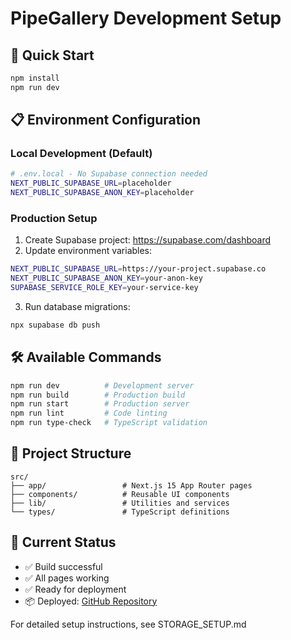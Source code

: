 # PipeGallery Development Setup

## 🚀 Quick Start

```bash
npm install
npm run dev
```

## 📋 Environment Configuration

### Local Development (Default)
```bash
# .env.local - No Supabase connection needed
NEXT_PUBLIC_SUPABASE_URL=placeholder
NEXT_PUBLIC_SUPABASE_ANON_KEY=placeholder
```

### Production Setup
1. Create Supabase project: https://supabase.com/dashboard
2. Update environment variables:
```bash
NEXT_PUBLIC_SUPABASE_URL=https://your-project.supabase.co
NEXT_PUBLIC_SUPABASE_ANON_KEY=your-anon-key
SUPABASE_SERVICE_ROLE_KEY=your-service-key
```
3. Run database migrations:
```bash
npx supabase db push
```

## 🛠 Available Commands

```bash
npm run dev          # Development server
npm run build        # Production build
npm run start        # Production server
npm run lint         # Code linting
npm run type-check   # TypeScript validation
```

## 📁 Project Structure

```
src/
├── app/                 # Next.js 15 App Router pages
├── components/          # Reusable UI components
├── lib/                 # Utilities and services
└── types/               # TypeScript definitions
```

## 🎯 Current Status

- ✅ Build successful
- ✅ All pages working
- ✅ Ready for deployment
- 📦 Deployed: [GitHub Repository](https://github.com/dunamis-art-tech/PipeGalleryWeb)

For detailed setup instructions, see STORAGE_SETUP.md